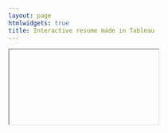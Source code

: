 ```yaml
--- 
layout: page
htmlwidgets: true
title: Interactive resume made in Tableau
---
```

<iframe> src = "https://public.tableau.com/views/Resume_223/Resume?:embed=y&:display_count=yes"></iframe>
